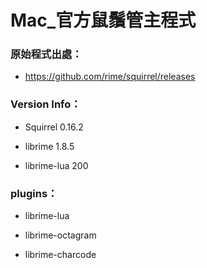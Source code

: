 # Mac_官方鼠鬚管主程式

### 原始程式出處：

- https://github.com/rime/squirrel/releases

### Version Info：

- Squirrel 0.16.2

- librime 1.8.5

- librime-lua 200

### plugins：

- librime-lua

- librime-octagram

- librime-charcode